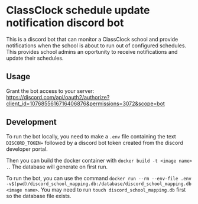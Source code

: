 # ClassClock schedule update notification discord bot
This is a discord bot that can monitor a ClassClock school and provide notifications when the school is about to run out of configured schedules. This provides school admins an oportunity to receive notifications and update their schedules.  

## Usage
Grant the bot access to your server:
https://discord.com/api/oauth2/authorize?client_id=1076855616716406876&permissions=3072&scope=bot


## Development

To run the bot locally, you need to make a `.env` file containing the text `DISCORD_TOKEN=` followed by a discord bot token created from the discord developer portal.

Then you can build the docker container with `docker build -t <image name> .`. The database will generate on first run.

To run the bot, you can use the command `docker run --rm --env-file .env -v$(pwd)/discord_school_mapping.db:/database/discord_school_mapping.db <image name>`. You may need to run `touch discord_school_mapping.db` first so the database file exists.
